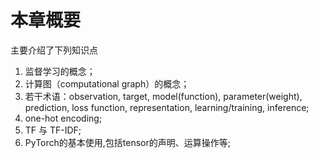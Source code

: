 # 本章概要
主要介绍了下列知识点
1. 监督学习的概念；
2. 计算图（computational graph）的概念；
3. 若干术语：observation, target, model(function), parameter(weight), prediction, loss function, representation, learning/training, inference;
4. one-hot encoding;
5. TF 与 TF-IDF;
6. PyTorch的基本使用,包括tensor的声明、运算操作等;
